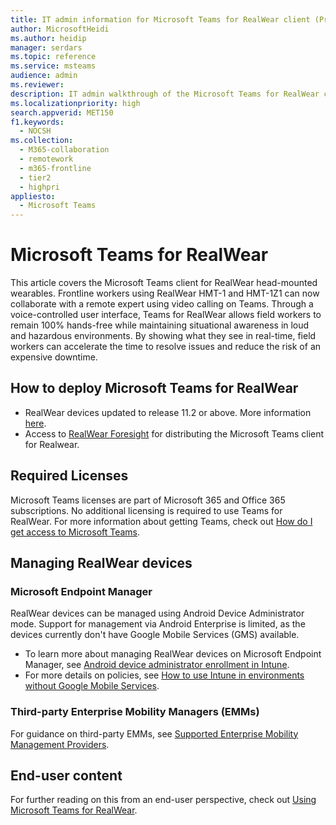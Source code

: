 ```yaml
---
title: IT admin information for Microsoft Teams for RealWear client (Preview)
author: MicrosoftHeidi
ms.author: heidip
manager: serdars
ms.topic: reference
ms.service: msteams
audience: admin
ms.reviewer: 
description: IT admin walkthrough of the Microsoft Teams for RealWear client.
ms.localizationpriority: high
search.appverid: MET150
f1.keywords: 
  - NOCSH
ms.collection: 
  - M365-collaboration
  - remotework
  - m365-frontline
  - tier2
  - highpri
appliesto: 
  - Microsoft Teams
---
```

# Microsoft Teams for RealWear

This article covers the Microsoft Teams client for RealWear head-mounted wearables. Frontline workers using RealWear HMT-1 and HMT-1Z1 can now collaborate with a remote expert using video calling on Teams. Through a voice-controlled user interface, Teams for RealWear allows field workers to remain 100% hands-free while maintaining situational awareness in loud and hazardous environments. By showing what they see in real-time, field workers can accelerate the time to resolve issues and reduce the risk of an expensive downtime.

## How to deploy Microsoft Teams for RealWear

- RealWear devices updated to release 11.2 or above. More information [here](https://realwear.com/knowledge-center/configure-on-release-10/wireless-update/).
- Access to [RealWear Foresight](https://cloud.realwear.com/) for distributing the Microsoft Teams client for Realwear.

## Required Licenses

Microsoft Teams licenses are part of Microsoft 365 and Office 365 subscriptions. No additional licensing is required to use Teams for RealWear. For more information about getting Teams, check out [How do I get access to Microsoft Teams](https://support.office.com/article/fc7f1634-abd3-4f26-a597-9df16e4ca65b).

## Managing RealWear devices

### Microsoft Endpoint Manager

RealWear devices can be managed using Android Device Administrator mode. Support for management via Android Enterprise is limited, as the devices currently don't have Google Mobile Services (GMS) available.

- To learn more about managing RealWear devices on Microsoft Endpoint Manager, see [Android device administrator enrollment in Intune](/mem/intune/enrollment/android-enroll-device-administrator).
- For more details on policies, see [How to use Intune in environments without Google Mobile Services](/mem/intune/apps/manage-without-gms).

### Third-party Enterprise Mobility Managers (EMMs)

For guidance on third-party EMMs, see [Supported Enterprise Mobility Management Providers](https://www.realwear.com/knowledge-center/configure-on-release-10/remote-from-a-web-browser/emm/).

## End-user content

For further reading on this from an end-user perspective, check out [Using Microsoft Teams for RealWear](https://support.office.com/article/using-microsoft-teams-for-realwear-af20d232-d18c-476f-8031-843a4edccd5f).